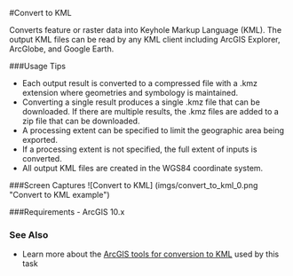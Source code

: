 #Convert to KML

Converts feature or raster data into Keyhole Markup Language (KML). The output KML files can be read by any KML client including ArcGIS Explorer, ArcGlobe, and Google Earth.

###Usage Tips
  - Each output result is converted to a compressed file with a .kmz extension where geometries and symbology is maintained.
  - Converting a single result produces a single .kmz file that can be downloaded. If there are multiple results, the .kmz files are added to a zip file that can be downloaded.
  - A processing extent can be specified to limit the geographic area being exported.
  - If a processing extent is not specified, the full extent of inputs is converted. 
  - All output KML files are created in the WGS84 coordinate system. 
  

###Screen Captures
![Convert to KML] (imgs/convert_to_kml_0.png "Convert to KML example")

###Requirements
    - ArcGIS 10.x

### See Also
[ArcGIS tools for conversion to KML]: http://resources.arcgis.com/en/help/main/10.2/#/An_overview_of_the_To_KML_toolset/00120000002n000000/ "Esri tools for conversion to KML"
- Learn more about the [ArcGIS tools for conversion to KML] used by this task